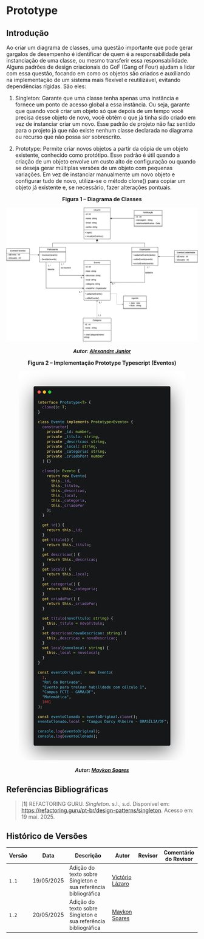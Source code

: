 # Prototype
## Introdução

Ao criar um diagrama de classes, uma questão importante que pode gerar gargalos de desempenho é identificar de quem é a responsabilidade pela instanciação de uma classe, ou mesmo transferir essa responsabilidade. Alguns padrões de design criacionais do GoF (Gang of Four) ajudam a lidar com essa questão, focando em como os objetos são criados e auxiliando na implementação de um sistema mais flexível e reutilizável, evitando dependências rígidas. São eles:

1. Singleton: Garante que uma classe tenha apenas uma instância e fornece um ponto de acesso global a essa instância. Ou seja, garante que quando você criar um objeto só que depois de um tempo você precisa desse objeto de novo, você obtêm o que já tinha sido criado em vez de instanciar criar um novo. Esse padrão de projeto não faz sentido para o projeto já que não existe nenhum classe declarada no diagrama ou recurso que não possa ser sobrescrito.

2. Prototype: Permite criar novos objetos a partir da cópia de um objeto existente, conhecido como protótipo. Esse padrão é útil quando a criação de um objeto envolve um custo alto de configuração ou quando se deseja gerar múltiplas versões de um objeto com pequenas variações. Em vez de instanciar manualmente um novo objeto e configurar tudo de novo, utiliza-se o método clone() para copiar um objeto já existente e, se necessário, fazer alterações pontuais.

<center>

<a id="fig2">**Figura 1 – Diagrama de Classes**</a>

![Diagrama de classes](../../../assets/diagrama-classes.png)
<font size="2"><p style="text-align: center"><b>_Autor: <a href="https://github.com/AlexandreLjr">Alexandre Junior</a>_</b></p></font>

</center>

<center>

<a id="fig2">**Figura 2 – Implementação Prototype Typescript (Eventos)**</a>

![prototype](../../../assets/Prototype.png)
<font size="2"><p style="text-align: center"><b>_Autor: <a href="https://github.com/maykonjuso">Maykon Soares</a>_</b></p></font>

</center>

## Referências Bibliográficas

> [<a id='ref1'>1</a>] REFACTORING GURU. _Singleton_. s.l., s.d. Disponível em: <https://refactoring.guru/pt-br/design-patterns/singleton>. Acesso em: 19 mai. 2025.

## Histórico de Versões

| Versão | Data       | Descrição                                                      | Autor                                            | Revisor | Comentário do Revisor |
| ------ | ---------- | -------------------------------------------------------------- | ------------------------------------------------ | ------- | --------------------- |
| `1.1`  | 19/05/2025 | Adição do texto sobre Singleton e sua referência bibliográfica | [Victório Lázaro](https://github.com/Victor-oss) |         |                       |
| `1.2`  | 20/05/2025 | Adição do texto sobre Singleton e sua referência bibliográfica | [Maykon Soares](https://github.com/maykonjuso)   |         |                       |
